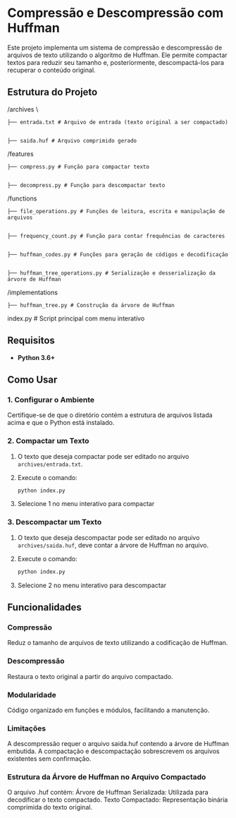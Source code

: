 # Compressão e Descompressão com Huffman

Este projeto implementa um sistema de compressão e descompressão de arquivos de texto utilizando o algoritmo de Huffman. Ele permite compactar textos para reduzir seu tamanho e, posteriormente, descompactá-los para recuperar o conteúdo original.

## Estrutura do Projeto

/archives \


    ├── entrada.txt # Arquivo de entrada (texto original a ser compactado) 


    ├── saida.huf # Arquivo comprimido gerado 


/features 


    ├── compress.py # Função para compactar texto


    ├── decompress.py # Função para descompactar texto 


/functions 


    ├── file_operations.py # Funções de leitura, escrita e manipulação de arquivos 


    ├── frequency_count.py # Função para contar frequências de caracteres 


    ├── huffman_codes.py # Funções para geração de códigos e decodificação 


    ├── huffman_tree_operations.py # Serialização e desserialização da árvore de Huffman


/implementations 


    ├── huffman_tree.py # Construção da árvore de Huffman

    
index.py # Script principal com menu interativo

## Requisitos

- **Python 3.6+**

## Como Usar

### 1. Configurar o Ambiente
Certifique-se de que o diretório contém a estrutura de arquivos listada acima e que o Python está instalado.

### 2. Compactar um Texto
1. O texto que deseja compactar pode ser editado no arquivo `archives/entrada.txt`.

2. Execute o comando:
   ```bash
   python index.py
   ```
3. Selecione 1 no menu interativo para compactar

### 3. Descompactar um Texto
1. O texto que deseja descompactar pode ser editado no arquivo `archives/saida.huf`, deve contar a árvore de Huffman no arquivo.

2. Execute o comando:
   ```bash
   python index.py
   ```
3. Selecione 2 no menu interativo para descompactar

## Funcionalidades
### Compressão
Reduz o tamanho de arquivos de texto utilizando a codificação de Huffman.

### Descompressão
Restaura o texto original a partir do arquivo compactado.

### Modularidade
Código organizado em funções e módulos, facilitando a manutenção.

### Limitações
A descompressão requer o arquivo saida.huf contendo a árvore de Huffman embutida.
A compactação e descompactação sobrescrevem os arquivos existentes sem confirmação.

### Estrutura da Árvore de Huffman no Arquivo Compactado
O arquivo .huf contém:
Árvore de Huffman Serializada: Utilizada para decodificar o texto compactado.
Texto Compactado: Representação binária comprimida do texto original.